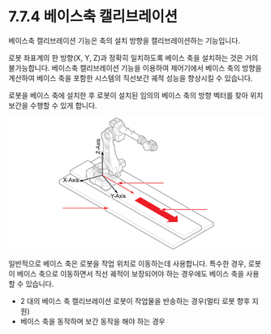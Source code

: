 # 7.7.4 베이스축 캘리브레이션

베이스축 캘리브레이션 기능은 축의 설치 방향을 캘리브레이션하는 기능입니다.

로봇 좌표계의 한 방향\(X, Y, Z\)과 정확히 일치하도록 베이스 축을 설치하는 것은 거의 불가능합니다. 베이스축 캘리브레이션 기능을 이용하여 제어기에서 베이스 축의 방향을 계산하여 베이스 축을 포함한 시스템의 직선보간 궤적 성능을 향상시킬 수 있습니다.

로봇을 베이스 축에 설치한 후 로봇이 설치된 임의의 베이스 축의 방향 벡터를 찾아 위치보간을 수행할 수 있게 합니다.

![&#xADF8;&#xB9BC; 73 &#xBCA0;&#xC774;&#xC2A4; &#xCD95; &#xCE98;&#xB9AC;&#xBE0C;&#xB808;&#xC774;&#xC158;](../../../.gitbook/assets/image%20%28246%29.png)

일반적으로 베이스 축은 로봇을 작업 위치로 이동하는데 사용합니다. 특수한 경우, 로봇이 베이스 축으로 이동하면서 직선 궤적이 보장되어야 하는 경우에도 베이스 축을 사용할 수 있습니다.

* 2 대의 베이스 축 캘리브레이션 로봇이 작업물을 반송하는 경우\(멀티 로봇 향후 지원\)
* 베이스 축을 동작하며 보간 동작을 해야 하는 경우



